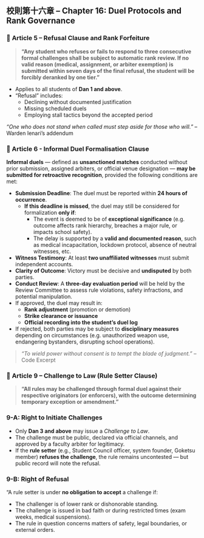 

## **校則第十六章 – Chapter 16: Duel Protocols and Rank Governance**

### 📘 **Article 5 – Refusal Clause and Rank Forfeiture**

> **“Any student who refuses or fails to respond to **three consecutive formal challenges** shall be subject to automatic rank review. If no valid reason (medical, assignment, or arbiter exemption) is submitted within seven days of the final refusal, the student will be **forcibly deranked** by one tier.”**

- Applies to all students of **Dan 1 and above**.
- “Refusal” includes:
    - Declining without documented justification
    - Missing scheduled duels
    - Employing stall tactics beyond the accepted period

_“One who does not stand when called must step aside for those who will.”_ – Warden Ienari’s addendum

### 📘 Article 6 - Informal Duel Formalisation Clause
**Informal duels** — defined as **unsanctioned matches** conducted without prior submission, assigned arbiters, or official venue designation — **may be submitted for retroactive recognition**, provided the following conditions are met:

- **Submission Deadline**: The duel must be reported within **24 hours of occurrence**.
	- **If this deadline is missed**, the duel may still be considered for formalization **only if**:
	    - The event is deemed to be of **exceptional significance** (e.g. outcome affects rank hierarchy, breaches a major rule, or impacts school safety).
	    - The delay is supported by a **valid and documented reason**, such as medical incapacitation, lockdown protocol, absence of neutral witnesses, etc.
- **Witness Testimony**: At least **two unaffiliated witnesses** must submit independent accounts.
- **Clarity of Outcome**: Victory must be decisive and **undisputed** by both parties.
- **Conduct Review**: A **three-day evaluation period** will be held by the Review Committee to assess rule violations, safety infractions, and potential manipulation.
- If approved, the duel may result in:
    - **Rank adjustment** (promotion or demotion)
    - **Strike clearance or issuance**
    - **Official recording into the student’s duel log**
- If rejected, both parties may be subject to **disciplinary measures** depending on circumstances (e.g. unauthorized weapon use, endangering bystanders, disrupting school operations).

> _“To wield power without consent is to tempt the blade of judgment.”_ – Code Excerpt

### 📘 **Article 9 – Challenge to Law (Rule Setter Clause)**

> **“All rules may be challenged through formal duel against their respective originators (or enforcers), with the outcome determining temporary exception or amendment.”**
### 9-A: Right to Initiate Challenges
- Only **Dan 3 and above** may issue a _Challenge to Law_.
- The challenge must be public, declared via official channels, and approved by a faculty arbiter for legitimacy.
- If the **rule setter** (e.g., Student Council officer, system founder, Goketsu member) **refuses the challenge**, the rule remains uncontested — but public record will note the refusal.
### 9-B: Right of Refusal
“A rule setter is under **no obligation to accept** a challenge if:
- The challenger is of lower rank or dishonorable standing.
 - The challenge is issued in bad faith or during restricted times (exam weeks, medical suspensions).
- The rule in question concerns matters of safety, legal boundaries, or external orders.